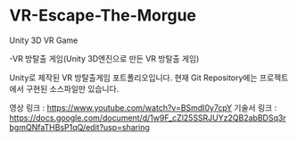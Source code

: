 # VR-Escape-The-Morgue
Unity 3D VR Game

-VR 방탈출 게임(Unity 3D엔진으로 만든 VR 방탈출 게임)

Unity로 제작된 VR 방탈출게임 포트폴리오입니다. 현재 Git Repository에는 프로젝트에서 구현된 소스파일만 있습니다.

영상 링크 : https://www.youtube.com/watch?v=BSmdI0y7cpY
기술서 링크 : https://docs.google.com/document/d/1w9F_cZl25SSRJUYz2QB2abBDSq3rbgmQNfaTHBsP1qQ/edit?usp=sharing
